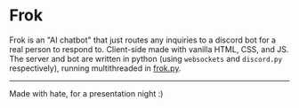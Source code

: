 # Frok

Frok is an "AI chatbot" that just routes any inquiries to a discord bot for a real person to respond to. Client-side made with vanilla HTML, CSS, and JS. The server and bot are written in python (using `websockets` and `discord.py` respectively), running multithreaded in [frok.py](server/frok.py).

---

Made with hate, for a presentation night :)
